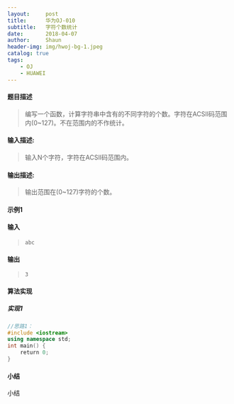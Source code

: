 ```yaml
---
layout:     post
title:      华为OJ-010
subtitle:   字符个数统计
date:       2018-04-07
author:     Shaun
header-img: img/hwoj-bg-1.jpeg
catalog: true
tags:
    - OJ
    - HUAWEI
---
```



#### 题目描述

> 编写一个函数，计算字符串中含有的不同字符的个数。字符在ACSII码范围内(0~127)。不在范围内的不作统计。

#### 输入描述:

> 输入N个字符，字符在ACSII码范围内。

#### 输出描述:

> 输出范围在(0~127)字符的个数。

#### 示例1

#### 输入

> ```
> abc
> ```

#### 输出

> ```
> 3
> ```



#### 算法实现



##### 实现1

```C++
//思路1：
#include <iostream>
using namespace std;
int main() {
    return 0;
}
```




#### 小结

小结






